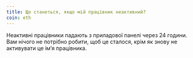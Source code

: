 ```yaml
---
title: Що станеться, якщо мій працівник неактивний?
coin: eth
---
```


Неактивні працівники падають з приладової панелі через 24 години. Вам нічого не потрібно робити, щоб це сталося, крім як знову не активувати це ім’я працівника.
